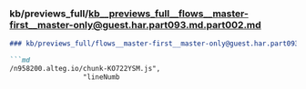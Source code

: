 ### kb/previews_full/kb__previews_full__flows__master-first__master-only@guest.har.part093.md.part002.md

```md
### kb/previews_full/flows__master-first__master-only@guest.har.part093.md (part 002)

```md
/n958200.alteg.io/chunk-KO722YSM.js",
                  "lineNumb
```

```

```
